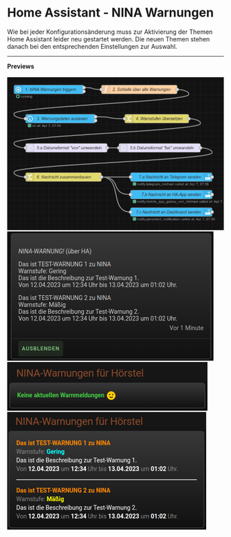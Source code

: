 # Home Assistant - NINA Warnungen



Wie bei jeder Konfigurationsänderung muss zur Aktivierung der Themen Home Assistant leider neu gestartet werden.
Die neuen Themen stehen danach bei den entsprechenden Einstellungen zur Auswahl.

<hr>
<b>Previews</b><br /><br />
<img src="./img/NINA_NodeRED_Flow.png">
<img src="./img/NINA_notification.png">
<img src="./img/NINA_no_warnings.png">
<img src="./img/NINA_warnings.png">
